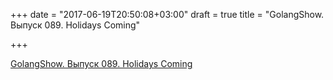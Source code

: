 +++
date = "2017-06-19T20:50:08+03:00"
draft = true
title = "GolangShow. Выпуск 089. Holidays Coming"

+++

<p><a href="http://golangshow.com/episode/2016/12-28-089/">GolangShow. Выпуск 089. Holidays Coming</a></p>